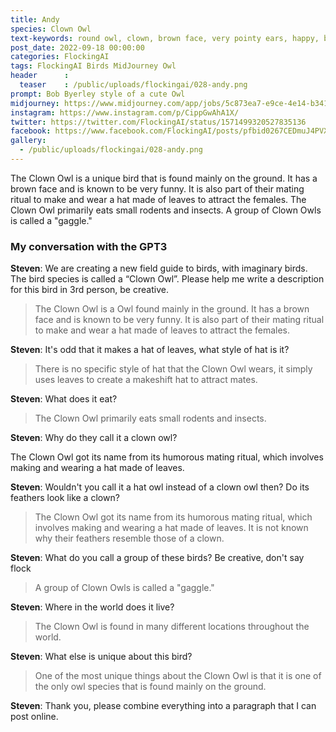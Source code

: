 ```yaml
---
title: Andy
species: Clown Owl
text-keywords: round owl, clown, brown face, very pointy ears, happy, bouncy, the males will wear a hat made of leaves, eats rodents, medium size, has 3 eggs a year, Mostly found on the ground of forested areas,
post_date: 2022-09-18 00:00:00
categories: FlockingAI
tags: FlockingAI Birds MidJourney Owl
header      :
  teaser    : /public/uploads/flockingai/028-andy.png
prompt: Bob Byerley style of a cute Owl
midjourney: https://www.midjourney.com/app/jobs/5c873ea7-e9ce-4e14-b341-933f5f25f053
instagram: https://www.instagram.com/p/CippGwAhA1X/
twitter: https://twitter.com/FlockingAI/status/1571499320527835136
facebook: https://www.facebook.com/FlockingAI/posts/pfbid0267CEDmuJ4PVX2KK492geeXw4PokgJwsgRofjsNRU5Rr68aHcCHGZcaoMj6HYJNwsl
gallery: 
  - /public/uploads/flockingai/028-andy.png
---
```


The Clown Owl is a unique bird that is found mainly on the ground. It has a brown face and is known to be very funny. It is also part of their mating ritual to make and wear a hat made of leaves to attract the females. The Clown Owl primarily eats small rodents and insects. A group of Clown Owls is called a "gaggle."

### My conversation with the GPT3

**Steven**: We are creating a new field guide to birds, with imaginary birds. The bird species is called a “Clown Owl”. Please help me write a description for this bird in 3rd person, be creative.

> The Clown Owl is a Owl found mainly in the ground. It has a brown face and is known to be very funny. It is also part of their mating ritual to make and wear a hat made of leaves to attract the females.

**Steven**: It's odd that it makes a hat of leaves, what style of hat is it?

> There is no specific style of hat that the Clown Owl wears, it simply uses leaves to create a makeshift hat to attract mates.

**Steven**: What does it eat?

> The Clown Owl primarily eats small rodents and insects.

**Steven**: Why do they call it a clown owl?

The Clown Owl got its name from its humorous mating ritual, which involves making and wearing a hat made of leaves.

**Steven**: Wouldn't you call it a hat owl instead of a clown owl then? Do its feathers look like a clown?

> The Clown Owl got its name from its humorous mating ritual, which involves making and wearing a hat made of leaves. It is not known why their feathers resemble those of a clown.

**Steven**: What do you call a group of these birds? Be creative, don't say flock

> A group of Clown Owls is called a "gaggle."

**Steven**: Where in the world does it live?

> The Clown Owl is found in many different locations throughout the world.

**Steven**: What else is unique about this bird?

> One of the most unique things about the Clown Owl is that it is one of the only owl species that is found mainly on the ground.

**Steven**: Thank you, please combine everything into a paragraph that I can post online.
